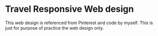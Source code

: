 # Travel Responsive Web design
This web design is referenced from Pinterest and code by myself.
This is just for purpose of practice the web design only. 

